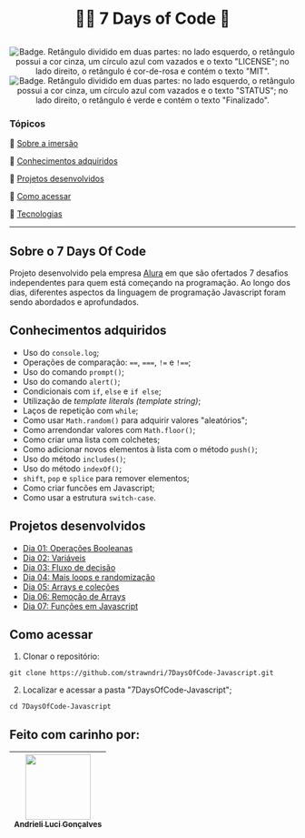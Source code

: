 
<h1 align="center"> 👩‍💻 7 Days of Code 🤖 </h1>

<p align="center">
  <img src="https://i.imgur.com/o0Vtkil.png" alt=''/>
</p>

<p align="center">
    <img src='https://img.shields.io/badge/License-MIT-f2a2b7?style=for-the-badge&logo=appveyor' alt='Badge. Retângulo dividido em duas partes: no lado esquerdo, o retângulo possui a cor cinza, um círculo azul com vazados e o texto "LICENSE"; no lado direito, o retângulo é cor-de-rosa e contém o texto "MIT".'>
    <img src='https://img.shields.io/badge/Status-Finalizado-abf285?style=for-the-badge&logo=appveyor' alt='Badge. Retângulo dividido em duas partes: no lado esquerdo, o retângulo possui a cor cinza, um círculo azul com vazados e o texto "STATUS"; no lado direito, o retângulo é verde e contém o texto "Finalizado".'>
</p>

### Tópicos 

:small_blue_diamond: [Sobre a imersão](#sobre-o-7-days-of-code)

:small_blue_diamond: [Conhecimentos adquiridos](#conhecimentos-adquiridos)

:small_blue_diamond: [Projetos desenvolvidos](#projetos-desenvolvidos)

:small_blue_diamond: [Como acessar](#como-acessar)

:small_blue_diamond: [Tecnologias](#tecnologias)

---
## Sobre o 7 Days Of Code 
Projeto desenvolvido pela empresa [Alura]() em que são ofertados 7 desafios independentes para quem está começando na programação. Ao longo dos dias, diferentes aspectos da linguagem de programação Javascript foram sendo abordados e aprofundados.

## Conhecimentos adquiridos
- Uso do `console.log`;
- Operações de comparação: `==`, `===`, `!=` e `!==`;
- Uso do comando `prompt()`;
- Uso do comando `alert()`;
- Condicionais com `if`, `else` e `if else`;
- Utilização de *template literals (template string)*;
- Laços de repetição com `while`;
- Como usar `Math.random()` para adquirir valores "aleatórios";
- Como arrendondar valores com `Math.floor()`;
- Como criar uma lista com colchetes;
- Como adicionar novos elementos à lista com o método `push()`;
- Uso do método `includes()`;
- Uso do método `indexOf()`;
- `shift`, `pop` e `splice` para remover elementos;
- Como criar funcões em Javascript;
- Como usar a estrutura `switch-case`.

## Projetos desenvolvidos
- [Dia 01: Operações Booleanas](https://github.com/strawndri/7DaysOfCode-Javascript/tree/dia-01)
- [Dia 02: Variáveis](https://github.com/strawndri/7DaysOfCode-Javascript/tree/dia-02)
- [Dia 03: Fluxo de decisão](https://github.com/strawndri/7DaysOfCode-Javascript/tree/dia-03)
- [Dia 04: Mais loops e randomização](https://github.com/strawndri/7DaysOfCode-Javascript/tree/dia-04)
- [Dia 05: Arrays e coleções](https://github.com/strawndri/7DaysOfCode-Javascript/tree/dia-05)
- [Dia 06: Remoção de Arrays](https://github.com/strawndri/7DaysOfCode-Javascript/tree/dia-06)
- [Dia 07: Funções em Javascript](https://github.com/strawndri/7DaysOfCode-Javascript/tree/dia-07)

## Como acessar

1. Clonar o repositório:
```
git clone https://github.com/strawndri/7DaysOfCode-Javascript.git
```

2. Localizar e acessar a pasta "7DaysOfCode-Javascript";
```
cd 7DaysOfCode-Javascript
```

## Feito com carinho por:

| [<img src="https://avatars.githubusercontent.com/u/62841828?v=4" width=115><br><sub>Andrieli Luci Gonçalves</sub>](https://github.com/strawndri) |
| :---: |
